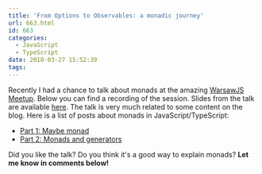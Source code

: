```yaml
---
title: 'From Options to Observables: a monadic journey'
url: 663.html
id: 663
categories:
  - JavaScript
  - TypeScript
date: 2018-03-27 15:52:39
tags:
---
```


Recently I had a chance to talk about monads at the amazing [WarsawJS Meetup](https://warsawjs.com/). Below you can find a recording of the session. Slides from the talk are available [here](https://miloszpp.github.io/warsawjs-slides-monads/). The talk is very much related to some content on the blog. Here is a list of posts about monads in JavaScript/TypeScript:

*   [Part 1: Maybe monad](https://codewithstyle.info/advanced-functional-programming-in-typescript-maybe-monad/)
*   [Part 2: Monads and generators](https://codewithstyle.info/advanced-functional-programming-typescript-monads-generators/)

Did you like the talk? Do you think it's a good way to explain monads? **Let me know in comments below!**